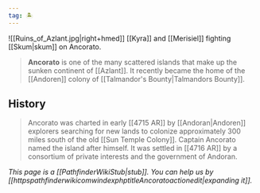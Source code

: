 ```yaml
---
tag: 🏝️
---
```

![[Ruins_of_Azlant.jpg|right+hmed]] 
 [[Kyra]] and [[Merisiel]] fighting [[Skum|skum]] on Ancorato.
> **Ancorato** is one of the many scattered islands that make up the sunken continent of [[Azlant]]. It recently became the home of the [[Andoren]] colony of [[Talmandor's Bounty|Talmandors Bounty]].


## History

> Ancorato was charted in early [[4715 AR]] by [[Andoran|Andoren]] explorers searching for new lands to colonize approximately 300 miles south of the old [[Sun Temple Colony]]. Captain Ancorato named the island after himself.
> It was settled in [[4716 AR]] by a consortium of private interests and the government of Andoran.



*This page is a [[PathfinderWikiStub|stub]]. You can help us by [[httpspathfinderwikicomwindexphptitleAncoratoactionedit|expanding it]].*







